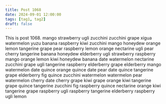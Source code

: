 ```yaml
---
title: Post 1068
date: 2024-09-01 12:00:00
tags: [tag1, tag2]
draft: false
---
```

This is post 1068.
mango
strawberry
ugli
zucchini
zucchini
grape
xigua
watermelon
yuzu
banana
raspberry
kiwi
zucchini
mango
honeydew
orange
lemon
tangerine
grape
pear
raspberry
lemon
orange
nectarine
ugli
pear
cherry
tangerine
banana
honeydew
elderberry
ugli
strawberry
raspberry
mango
orange
lemon
kiwi
honeydew
banana
date
watermelon
nectarine
zucchini
grape
ugli
tangerine
raspberry
elderberry
grape
elderberry
mango
watermelon
date
quince
orange
quince
date
pear
date
quince
tangerine
grape
elderberry
fig
quince
zucchini
watermelon
watermelon
pear
watermelon
cherry
date
cherry
grape
kiwi
grape
orange
kiwi
tangerine
grape
quince
tangerine
zucchini
fig
raspberry
quince
nectarine
orange
kiwi
tangerine
grape
raspberry
ugli
raspberry
tangerine
elderberry
raspberry
ugli
lemon
